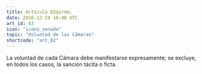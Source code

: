 ```yaml
---
title: Artículo 82&ordm;
date: 2016-12-28 16:48 UTC
art_id: 83
icon: "icono_senado"
topic: "Voluntad de las Cámaras"
shortcode: "art_82"
---
```

La voluntad de cada Cámara debe manifestarse expresamente; se excluye, en todos los casos, la sanción tácita o ficta.
